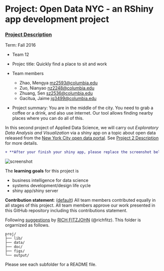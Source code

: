 ﻿# Project: Open Data NYC - an RShiny app development project
### [Project Description](doc/project2_desc.md)

Term: Fall 2016

+ Team 12
+ Projec title: Quickly find a place to sit and work
+ Team members
	+ Zhao, Mengya		mz2593@columbia.edu 
	+ Zuo, Nianyao		nz2248@columbia.edu 
	+ Zhuang, Sen		sz2536@columbia.edu 
	+ Gacitua, Jaime	jg3499@columbia.edu 
	
+ Project summary: You are in the middle of the city. You need to grab a coffee or a drink, and also use internet. Our tool allows finding nearby places where you can do all of this.

In this second project of Applied Data Science, we will carry out *Exploratory Data Analysis and Visualization* via a shiny app on a topic about open data released from the [New York City open data portal](https://nycopendata.socrata.com/). See [Project 2 Description](doc/project2_desc.md) for more details.  

```diff
+ **After your finish your shiny app, please replace the screenshot below with one from your own app.**
```

![screenshot](doc/screenshot2.png)

The **learning goals** for this project is 
- business intelligence for data science
- systems development/design life cycle
- shiny app/shiny server
	
**Contribution statement**: ([default](doc/a_note_on_contributions.md)) All team members contributed equally in all stages of this project. All team members approve our work presented in this GitHub repository including this contributions statement. 

Following [suggestions](http://nicercode.github.io/blog/2013-04-05-projects/) by [RICH FITZJOHN](http://nicercode.github.io/about/#Team) (@richfitz). This folder is orgarnized as follows.

```
proj/
├── lib/
├── data/
├── doc/
├── figs/
└── output/
```

Please see each subfolder for a README file.

